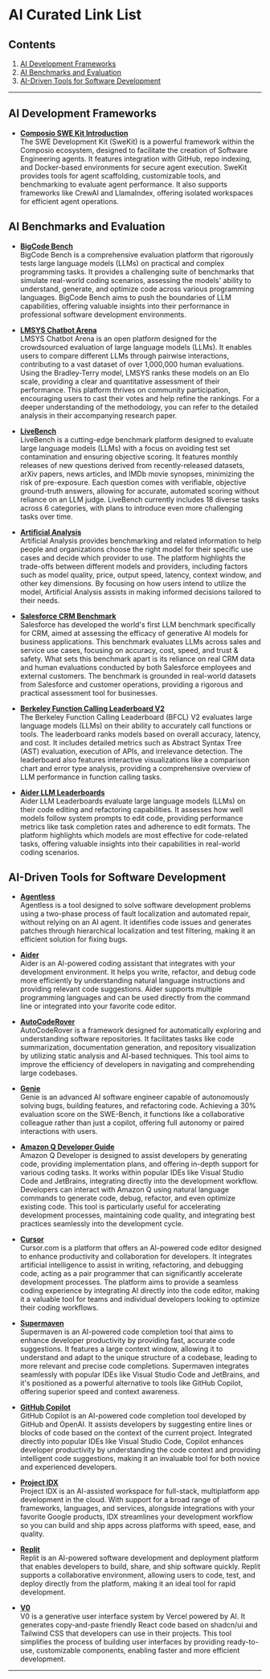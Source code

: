 # AI Curated Link List

## Contents
1. [AI Development Frameworks](#ai-development-frameworks)
2. [AI Benchmarks and Evaluation](#ai-benchmarks-and-evaluation)
3. [AI-Driven Tools for Software Development](#ai-driven-tools-for-software-development)

---

## AI Development Frameworks

- **[Composio SWE Kit Introduction](https://docs.composio.dev/swekit/introduction?s=09)**  
  The SWE Development Kit (SweKit) is a powerful framework within the Composio ecosystem, designed to facilitate the creation of Software Engineering agents. It features integration with GitHub, repo indexing, and Docker-based environments for secure agent execution. SweKit provides tools for agent scaffolding, customizable tools, and benchmarking to evaluate agent performance. It also supports frameworks like CrewAI and LlamaIndex, offering isolated workspaces for efficient agent operations.

## AI Benchmarks and Evaluation

- **[BigCode Bench](https://bigcode-bench.github.io/)**  
  BigCode Bench is a comprehensive evaluation platform that rigorously tests large language models (LLMs) on practical and complex programming tasks. It provides a challenging suite of benchmarks that simulate real-world coding scenarios, assessing the models' ability to understand, generate, and optimize code across various programming languages. BigCode Bench aims to push the boundaries of LLM capabilities, offering valuable insights into their performance in professional software development environments.

- **[LMSYS Chatbot Arena](https://lmarena.ai/)**  
  LMSYS Chatbot Arena is an open platform designed for the crowdsourced evaluation of large language models (LLMs). It enables users to compare different LLMs through pairwise interactions, contributing to a vast dataset of over 1,000,000 human evaluations. Using the Bradley-Terry model, LMSYS ranks these models on an Elo scale, providing a clear and quantitative assessment of their performance. This platform thrives on community participation, encouraging users to cast their votes and help refine the rankings. For a deeper understanding of the methodology, you can refer to the detailed analysis in their accompanying research paper.

- **[LiveBench](https://livebench.ai/?s=09)**  
  LiveBench is a cutting-edge benchmark platform designed to evaluate large language models (LLMs) with a focus on avoiding test set contamination and ensuring objective scoring. It features monthly releases of new questions derived from recently-released datasets, arXiv papers, news articles, and IMDb movie synopses, minimizing the risk of pre-exposure. Each question comes with verifiable, objective ground-truth answers, allowing for accurate, automated scoring without reliance on an LLM judge. LiveBench currently includes 18 diverse tasks across 6 categories, with plans to introduce even more challenging tasks over time.

- **[Artificial Analysis](https://artificialanalysis.ai/)**  
  Artificial Analysis provides benchmarking and related information to help people and organizations choose the right model for their specific use cases and decide which provider to use. The platform highlights the trade-offs between different models and providers, including factors such as model quality, price, output speed, latency, context window, and other key dimensions. By focusing on how users intend to utilize the model, Artificial Analysis assists in making informed decisions tailored to their needs.

- **[Salesforce CRM Benchmark](https://www.salesforceairesearch.com/crm-benchmark)**  
  Salesforce has developed the world's first LLM benchmark specifically for CRM, aimed at assessing the efficacy of generative AI models for business applications. This benchmark evaluates LLMs across sales and service use cases, focusing on accuracy, cost, speed, and trust & safety. What sets this benchmark apart is its reliance on real CRM data and human evaluations conducted by both Salesforce employees and external customers. The benchmark is grounded in real-world datasets from Salesforce and customer operations, providing a rigorous and practical assessment tool for businesses.

- **[Berkeley Function Calling Leaderboard V2](https://gorilla.cs.berkeley.edu/leaderboard)**  
  The Berkeley Function Calling Leaderboard (BFCL) V2 evaluates large language models (LLMs) on their ability to accurately call functions or tools. The leaderboard ranks models based on overall accuracy, latency, and cost. It includes detailed metrics such as Abstract Syntax Tree (AST) evaluation, execution of APIs, and irrelevance detection. The leaderboard also features interactive visualizations like a comparison chart and error type analysis, providing a comprehensive overview of LLM performance in function calling tasks.

- **[Aider LLM Leaderboards](https://aider.chat/docs/leaderboards/)**  
  Aider LLM Leaderboards evaluate large language models (LLMs) on their code editing and refactoring capabilities. It assesses how well models follow system prompts to edit code, providing performance metrics like task completion rates and adherence to edit formats. The platform highlights which models are most effective for code-related tasks, offering valuable insights into their capabilities in real-world coding scenarios.

## AI-Driven Tools for Software Development

- **[Agentless](https://github.com/OpenAutoCoder/Agentless)**  
  Agentless is a tool designed to solve software development problems using a two-phase process of fault localization and automated repair, without relying on an AI agent. It identifies code issues and generates patches through hierarchical localization and test filtering, making it an efficient solution for fixing bugs.

- **[Aider](https://aider.chat/)**  
  Aider is an AI-powered coding assistant that integrates with your development environment. It helps you write, refactor, and debug code more efficiently by understanding natural language instructions and providing relevant code suggestions. Aider supports multiple programming languages and can be used directly from the command line or integrated into your favorite code editor.

- **[AutoCodeRover](https://github.com/nus-apr/auto-code-rover)**  
  AutoCodeRover is a framework designed for automatically exploring and understanding software repositories. It facilitates tasks like code summarization, documentation generation, and repository visualization by utilizing static analysis and AI-based techniques. This tool aims to improve the efficiency of developers in navigating and comprehending large codebases.

- **[Genie](https://cosine.sh/genie)**  
  Genie is an advanced AI software engineer capable of autonomously solving bugs, building features, and refactoring code. Achieving a 30% evaluation score on the SWE-Bench, it functions like a collaborative colleague rather than just a copilot, offering full autonomy or paired interactions with users.

- **[Amazon Q Developer Guide](https://docs.aws.amazon.com/amazonq/latest/qdeveloper-ug/software-dev.html)**  
  Amazon Q Developer is designed to assist developers by generating code, providing implementation plans, and offering in-depth support for various coding tasks. It works within popular IDEs like Visual Studio Code and JetBrains, integrating directly into the development workflow. Developers can interact with Amazon Q using natural language commands to generate code, debug, refactor, and even optimize existing code. This tool is particularly useful for accelerating development processes, maintaining code quality, and integrating best practices seamlessly into the development cycle.

- **[Cursor](https://www.cursor.com/)**  
  Cursor.com is a platform that offers an AI-powered code editor designed to enhance productivity and collaboration for developers. It integrates artificial intelligence to assist in writing, refactoring, and debugging code, acting as a pair programmer that can significantly accelerate development processes. The platform aims to provide a seamless coding experience by integrating AI directly into the code editor, making it a valuable tool for teams and individual developers looking to optimize their coding workflows.

- **[Supermaven](https://supermaven.com/)**  
  Supermaven is an AI-powered code completion tool that aims to enhance developer productivity by providing fast, accurate code suggestions. It features a large context window, allowing it to understand and adapt to the unique structure of a codebase, leading to more relevant and precise code completions. Supermaven integrates seamlessly with popular IDEs like Visual Studio Code and JetBrains, and it's positioned as a powerful alternative to tools like GitHub Copilot, offering superior speed and context awareness.

- **[GitHub Copilot](https://github.com/features/copilot)**  
  GitHub Copilot is an AI-powered code completion tool developed by GitHub and OpenAI. It assists developers by suggesting entire lines or blocks of code based on the context of the current project. Integrated directly into popular IDEs like Visual Studio Code, Copilot enhances developer productivity by understanding the code context and providing intelligent code suggestions, making it an invaluable tool for both novice and experienced developers.

- **[Project IDX](https://idx.dev/)**  
  Project IDX is an AI-assisted workspace for full-stack, multiplatform app development in the cloud. With support for a broad range of frameworks, languages, and services, alongside integrations with your favorite Google products, IDX streamlines your development workflow so you can build and ship apps across platforms with speed, ease, and quality.

- **[Replit](https://replit.com/)**  
  Replit is an AI-powered software development and deployment platform that enables developers to build, share, and ship software quickly. Replit supports a collaborative environment, allowing users to code, test, and deploy directly from the platform, making it an ideal tool for rapid development.

- **[V0](https://v0.dev/chat)**  
  V0 is a generative user interface system by Vercel powered by AI. It generates copy-and-paste friendly React code based on shadcn/ui and Tailwind CSS that developers can use in their projects. This tool simplifies the process of building user interfaces by providing ready-to-use, customizable components, enabling faster and more efficient development.

---
